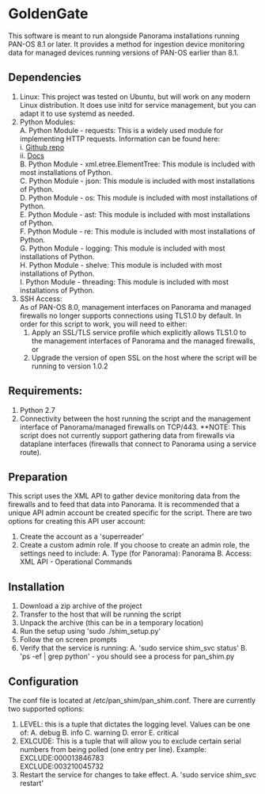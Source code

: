 # GoldenGate

This software is meant to run alongside Panorama installations running PAN-OS 8.1 or later. It provides a method for ingestion device monitoring data for managed devices running versions of PAN-OS earlier than 8.1.

## Dependencies

  1. Linux: This project was tested on Ubuntu, but will work on any modern Linux distribution. It does use initd for service management, but you can adapt it to use systemd as needed.
  2. Python Modules:  
    A. Python Module - requests: This is a widely used module for implementing HTTP requests. Information can be found here:  
      i. [Github repo](https://github.com/requests/requests)  
      ii. [Docs](http://docs.python-requests.org/en/master/)  
    B. Python Module - xml.etree.ElementTree: This module is included with most installations of Python.  
    C. Python Module - json: This module is included with most installations of Python.  
    D. Python Module - os: This module is included with most installations of Python.  
    E. Python Module - ast: This module is included with most installations of Python.  
    F. Python Module - re: This module is included with most installations of Python.  
    G. Python Module - logging: This module is included with most installations of Python.  
    H. Python Module - shelve: This module is included with most installations of Python.  
    I. Python Module - threading: This module is included with most installations of Python.  
  3. SSH Access:  
      As of PAN-OS 8.0, management interfaces on Panorama and managed firewalls no longer supports connections using TLS1.0 by default. In order for this script to work, you will need to either:  
        1. Apply an SSL/TLS service profile which explicitly allows TLS1.0 to the management interfaces of Panorama and the managed firewalls, or  
        2. Upgrade the version of open SSL on the host where the script will be running to version 1.0.2
  
  
## Requirements:
  
  1. Python 2.7
  2. Connectivity between the host running the script and the management interface of Panorama/managed firewalls on TCP/443.
  **NOTE: This script does not currently support gathering data from firewalls via dataplane interfaces (firewalls that connect to Panorama using a service route).


## Preparation

This script uses the XML API to gather device monitoring data from the firewalls and to feed that data into Panorama. It is recommended that a unique API admin account be created specific for the script. There are two options for creating this API user account:
  1. Create the account as a 'superreader'
  2. Create a custom admin role. If you choose to create an admin role, the settings need to include:
    A. Type (for Panorama): Panorama
    B. Access: XML API - Operational Commands

## Installation

1. Download a zip archive of the project
2. Transfer to the host that will be running the script
3. Unpack the archive (this can be in a temporary location)
4. Run the setup using 'sudo ./shim_setup.py'
5. Follow the on screen prompts
6. Verify that the service is running:
  A. 'sudo service shim_svc status'
  B. 'ps -ef | grep python' - you should see a process for pan_shim.py

## Configuration

The conf file is located at /etc/pan_shim/pan_shim.conf. There are currently two supported options:
  1. LEVEL: this is a tuple that dictates the logging level. Values can be one of:
    A. debug
    B. info
    C. warning
    D. error
    E. critical
  2. EXLCUDE: This is a tuple that will allow you to exclude certain serial numbers from being polled (one entry per line). Example:
      EXCLUDE:000013846783  
      EXCLUDE:003210045732  
  3. Restart the service for changes to take effect.
    A. 'sudo service shim_svc restart'
    
    
    

